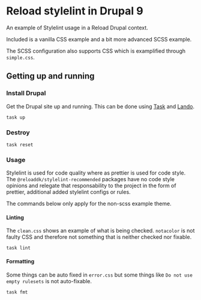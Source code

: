 # Reload stylelint in Drupal 9

An example of Stylelint usage in a Reload Drupal context.

Included is a vanilla CSS example and a bit more advanced SCSS example.

The SCSS configuration also supports CSS which is examplified through `simple.css`.

## Getting up and running

### Install Drupal
Get the Drupal site up and running.
This can be done using [Task](https://taskfile.dev/#/) and [Lando](https://lando.dev).

```
task up
```

### Destroy

```
task reset
```

### Usage

Stylelint is used for code quality where as prettier is used for code style.
The `@reloaddk/stylelint-recommended` packages have no code style opinions and
relegate that responsability to the project in the form of prettier, additional
added stylelint configs or rules.

The commands below only apply for the non-scss example theme.

#### Linting

The `clean.css` shows an example of what is being checked. `notacolor` is not
faulty CSS and therefore not something that is neither checked nor fixable. 

```
task lint
```

#### Formatting

Some things can be auto fixed in `error.css` but some things like
`Do not use empty rulesets` is not auto-fixable.

```
task fmt
```
